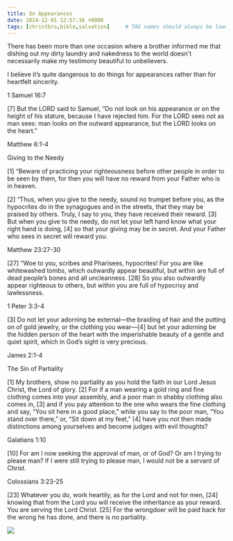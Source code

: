 ```yaml
---
title: On Appearances
date: 2024-12-01 12:57:16 +0000
tags: [christbro,bible,salvation]     # TAG names should always be lowercase
---
```


There has been more than one occasion where a brother informed me that dishing out my dirty laundry and nakedness to the world doesn't necessarily make my testimony beautiful to unbelievers.

I believe it’s quite dangerous to do things for appearances rather than for heartfelt sincerity.

1 Samuel 16:7

[7] But the LORD said to Samuel, “Do not look on his appearance or on the height of his stature, because I have rejected him. For the LORD sees not as man sees: man looks on the outward appearance, but the LORD looks on the heart.”

Matthew 6:1-4

Giving to the Needy

[1] “Beware of practicing your righteousness before other people in order to be seen by them, for then you will have no reward from your Father who is in heaven.

[2] “Thus, when you give to the needy, sound no trumpet before you, as the hypocrites do in the synagogues and in the streets, that they may be praised by others. Truly, I say to you, they have received their reward. [3] But when you give to the needy, do not let your left hand know what your right hand is doing, [4] so that your giving may be in secret. And your Father who sees in secret will reward you.

Matthew 23:27-30

[27] “Woe to you, scribes and Pharisees, hypocrites! For you are like whitewashed tombs, which outwardly appear beautiful, but within are full of dead people’s bones and all uncleanness. [28] So you also outwardly appear righteous to others, but within you are full of hypocrisy and lawlessness.

1 Peter 3:3-4

[3] Do not let your adorning be external—the braiding of hair and the putting on of gold jewelry, or the clothing you wear—[4] but let your adorning be the hidden person of the heart with the imperishable beauty of a gentle and quiet spirit, which in God’s sight is very precious.

James 2:1-4

The Sin of Partiality

[1] My brothers, show no partiality as you hold the faith in our Lord Jesus Christ, the Lord of glory. [2] For if a man wearing a gold ring and fine clothing comes into your assembly, and a poor man in shabby clothing also comes in, [3] and if you pay attention to the one who wears the fine clothing and say, “You sit here in a good place,” while you say to the poor man, “You stand over there,” or, “Sit down at my feet,” [4] have you not then made distinctions among yourselves and become judges with evil thoughts?

Galatians 1:10

[10] For am I now seeking the approval of man, or of God? Or am I trying to please man? If I were still trying to please man, I would not be a servant of Christ.

Colossians 3:23-25

[23] Whatever you do, work heartily, as for the Lord and not for men, [24] knowing that from the Lord you will receive the inheritance as your reward. You are serving the Lord Christ. [25] For the wrongdoer will be paid back for the wrong he has done, and there is no partiality.

![](/7fe95e3fbc36125f6e3efcde40494a93.jpeg)